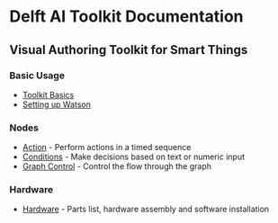 # Delft AI Toolkit Documentation
## Visual Authoring Toolkit for Smart Things

### Basic Usage
* [Toolkit Basics](toolkit-basics.md)
* [Setting up Watson](watson.md)

### Nodes
* [Action](action.md) - Perform actions in a timed sequence
* [Conditions](conditions.md) - Make decisions based on text or numeric input
* [Graph Control](graph-control.md) - Control the flow through the graph

### Hardware
* [Hardware](hardware.md) - Parts list, hardware assembly and software installation
